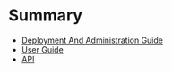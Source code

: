 # Summary

* [Deployment And Administration Guide](admin.md)
* [User Guide](user.md)
* [API](api.md)
